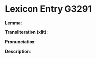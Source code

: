 # Lexicon Entry G3291

**Lemma**: 

**Transliteration (xlit)**: 

**Pronunciation**: 

**Description**:

